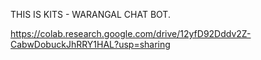 THIS IS KITS - WARANGAL CHAT BOT.

https://colab.research.google.com/drive/12yfD92Dddv2Z-CabwDobuckJhRRY1HAL?usp=sharing
